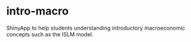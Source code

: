 # intro-macro
ShinyApp to help students understanding introductory macroeconomic concepts such as the ISLM model.
